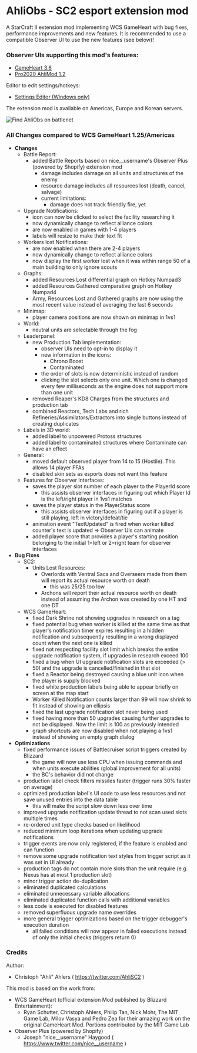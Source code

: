 # AhliObs - SC2 esport extension mod

A StarCraft II extension mod implementing WCS GameHeart with bug fixes, performance improvements and new features.
It is recommended to use a compatible Observer UI to use the new features (see below)!

### Observer UIs supporting this mod's features:

- [GameHeart 3.6](https://ahli.github.io/Galaxy-Observer-UI/#/gameheart/v3/changelog)
- [Pro2020 AhliMod 1.2](https://ahli.github.io/Galaxy-Observer-UI/#/pro2020ahlimod/changelog)

Editor to edit settings/hotkeys:
- [Settings Editor (Windows only)](https://www.dropbox.com/s/3f2a9ta6sbjzmrs/Observer%20UI%20Settings%20Editor%20Setup.exe?dl=1)

The extension mod is available on Americas, Europe and Korean servers.

![Find AhliObs on battlenet](https://user-images.githubusercontent.com/5763784/210896520-b8f97d19-8e9b-4d10-b00a-3daae1612d1f.png)



### All Changes compared to WCS GameHeart 1.25/Americas
- **Changes**
  - Battle Report:
    - added Battle Reports based on nice__username's Observer Plus (powered by Shopify) extension mod
      - damage includes damage on all units and structures of the enemy
      - resource damage includes all resources lost (death, cancel, salvage)
      - current limitations:
        - damage does not track friendly fire, yet
  - Upgrade Notifications:
    - icon can now be clicked to select the facility researching it
    - now dynamically change to reflect alliance colors
    - are now enabled in games with 1-4 players
    - labels will resize to make their text fit
  - Workers lost Notifications:
    - are now enabled when there are 2-4 players
    - now dynamically change to reflect alliance colors
    - now display the first worker lost when it was within range 50 of a main building to only ignore scouts
  - Graphs:
    - added Resources Lost differential graph on Hotkey Numpad3
    - added Resources Gathered comparative graph on Hotkey Numpad4
    - Army, Resources Lost and Gathered graphs are now using the most recent value instead of averaging the last 6 seconds
  - Minimap:
    - player camera positions are now shown on minimap in 1vs1
  - World:
    - neutral units are selectable through the fog
  - Leaderpanel:
    - new Production Tab implementation:
      - observer UIs need to opt-in to display it
      - new information in the icons:
        - Chrono Boost
        - Contaminated
      - the order of slots is now deterministic instead of random
      - clicking the slot selects only one unit. Which one is changed every few milliseconds as the engine does not support more than one unit
    - removed Reaper's KD8 Charges from the structures and production tab
    - combined Reactors, Tech Labs and rich Refineries/Assimilators/Extractors into single buttons instead of creating duplicates
  - Labels in 3D world:
    - added label to unpowered Protoss structures
    - added label to contaminated structures where Contaminate can have an effect
  - General:
    - moved default observed player from 14 to 15 (Hostile). This allows 14 player FFAs
    - disabled skin sets as esports does not want this feature
  - Features for Observer Interfaces:
    - saves the player slot number of each player to the PlayerId score
      - this assists observer interfaces in figuring out which Player Id is the left/right player in 1vs1 matches
    - saves the player status in the PlayerStatus score
      - this assists observer interfaces in figuring out if a player is still playing, left in victory/defeat/tie
    - animation event "TextUpdated" is fired when worker killed counter's text is updated => Observer UIs can animate
    - added player score that provides a player's starting position belonging to the initial 1=left or 2=right team for observer interfaces
- **Bug Fixes**
  - SC2:
    - Units Lost Resources:
      - Overlords with Ventral Sacs and Overseers made from them will report its actual resource worth on death
        - this was 25/25 too low
      - Archons will report their actual resource worth on death instead of assuming the Archon was created by one HT and one DT
  - WCS GameHeart:
    - fixed Dark Shrine not showing upgrades in research on a tag
    - fixed potential bug when worker is killed at the same time as that player's notification timer expires resulting in a hidden notification and subsequently resulting in a wrong displayed count when the next one is killed
    - fixed not respecting facility slot limit which breaks the entire upgrade notification system, if upgrades in research exceed 100
    - fixed a bug when UI upgrade notification slots are exceeded (> 50) and the upgrade is cancelled/finished in that slot
    - fixed a Reactor being destroyed causing a blue unit icon when the player is supply blocked
    - fixed white production labels being able to appear briefly on screen at the map start
    - Worker Killed Notification counts larger than 99 will now shrink to fit instead of showing an ellipsis
    - fixed the last upgrade notification slot never being used
    - fixed having more than 50 upgrades causing further upgrades to not be displayed. Now the limit is 100 as previously intended
    - graph shortcuts are now disabled when not playing a 1vs1 instead of showing an empty graph dialog
- **Optimizations**
  - fixed performance issues of Battlecruiser script triggers created by Blizzard
    - the game will now use less CPU when issuing commands and when units execute abilities (global improvement for all units)
    - the BC's behavior did not change
  - production label check filters missiles faster (trigger runs 30% faster on average)
  - optimized production label's UI code to use less resources and not save unused entries into the data table
    - this will make the script slow down less over time
  - improved upgrade notification update thread to not scan used slots multiple times
  - re-ordered unit type checks based on likelihood
  - reduced minimum loop iterations when updating upgrade notifications
  - trigger events are now only registered, if the feature is enabled and can function
  - remove some upgrade notification text styles from trigger script as it was set in UI already
  - production tags do not contain more slots than the unit require (e.g. Nexus has at most 1 production slot)
  - minor trigger action de-duplication
  - eliminated duplicated calculations
  - eliminated unnecessary variable allocations
  - eliminated duplicated function calls with additional variables
  - less code is executed for disabled features
  - removed superfluous upgrade name overrides
  - more general trigger optimizations based on the trigger debugger's execution duration
    - all failed conditions will now appear in failed executions instead of only the initial checks (triggers return 0)


### Credits
Author:
- Christoph "Ahli" Ahlers ( https://twitter.com/AhliSC2 )  

This mod is based on the work from:
- WCS GameHeart (official extension Mod published by Blizzard Entertainment):
  - Ryan Schutter, Christoph Ahlers, Philip Tan, Nick Mohr, The MIT Game Lab, Milov Vasya and Pedro Zea for their amazing work on the original GameHeart Mod. Portions contributed by the MIT Game Lab
- Observer Plus (powered by Shopify)
  - Joseph "nice__username" Haygood ( https://www.twitter.com/nice__username )
